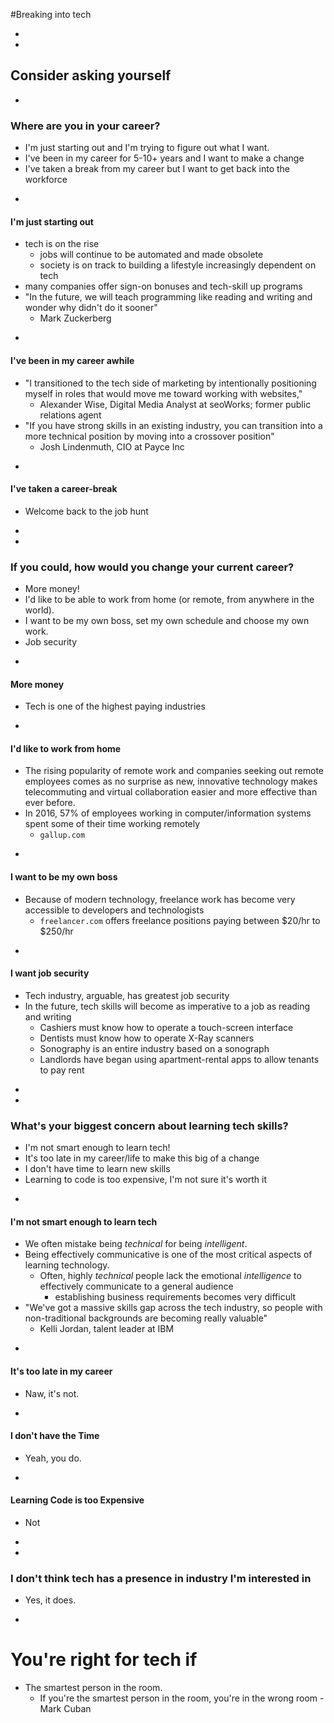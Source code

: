 #Breaking into tech




-
-
## Consider asking yourself

-
### Where are you in your career?
* I'm just starting out and I'm trying to figure out what I want.
* I've been in my career for 5-10+ years and I want to make a change
* I've taken a break from my career but I want to get back into the workforce


-
#### I'm just starting out
* tech is on the rise
  * jobs will continue to be automated and made obsolete
  * society is on track to building a lifestyle increasingly dependent on tech
* many companies offer sign-on bonuses and tech-skill up programs
* "In the future, we will teach programming like reading and writing and wonder why didn't do it sooner"
  * Mark Zuckerberg

-
#### I've been in my career awhile
* "I transitioned to the tech side of marketing by intentionally positioning myself in roles that would move me toward working with websites,"
  * Alexander Wise, Digital Media Analyst at seoWorks; former public relations agent
* "If you have strong skills in an existing industry, you can transition into a more technical position by moving into a crossover position"
  * Josh Lindenmuth, CIO at Payce Inc


-
#### I've taken a career-break
* Welcome back to the job hunt












-
-
### If you could, how would you change your current career?
* More money!
* I'd like to be able to work from home (or remote, from anywhere in the world).
* I want to be my own boss, set my own schedule and choose my own work.
* Job security



-
#### More money
* Tech is one of the highest paying industries

-
#### I'd like to work from home
* The rising popularity of remote work and companies seeking out remote employees comes as no surprise as new, innovative technology makes telecommuting and virtual collaboration easier and more effective than ever before.
* In 2016, 57% of employees working in computer/information systems spent some of their time working remotely
  * `gallup.com`

-
#### I want to be my own boss
* Because of modern technology, freelance work has become very accessible to developers and technologists
  * `freelancer.com` offers freelance positions paying between $20/hr to $250/hr

-
#### I want job security
* Tech industry, arguable, has greatest job security
* In the future, tech skills will become as imperative to a job as reading and writing
  * Cashiers must know how to operate a touch-screen interface
  * Dentists must know how to operate X-Ray scanners
  * Sonography is an entire industry based on a sonograph
  * Landlords have began using apartment-rental apps to allow tenants to pay rent









-
-
### What's your biggest concern about learning tech skills?
* I'm not smart enough to learn tech!
* It's too late in my career/life to make this big of a change
* I don't have time to learn new skills
* Learning to code is too expensive, I'm not sure it's worth it




-
#### I'm not smart enough to learn tech
* We often mistake being _technical_ for being _intelligent_.
* Being effectively communicative is one of the most critical aspects of learning technology.
  * Often, highly _technical_ people lack the emotional _intelligence_ to effectively communicate to a general audience
    * establishing business requirements becomes very difficult
* "We've got a massive skills gap across the tech industry, so people with non-traditional backgrounds are becoming really valuable"
  * Kelli Jordan, talent leader at IBM



-
#### It's too late in my career
* Naw, it's not.

-
#### I don't have the Time
* Yeah, you do.

-
#### Learning Code is too Expensive
* Not





-
-
### I don't think tech has a presence in industry I'm interested in
* Yes, it does.












-
# You're right for tech if
* The smartest person in the room.
	* If you're the smartest person in the room, you're in the wrong room - Mark Cuban
